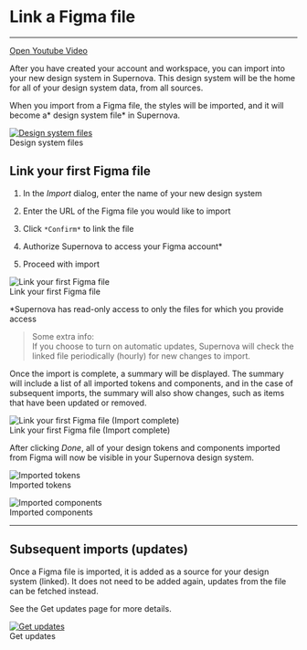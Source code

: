 
# Link a Figma file

---

  
[Open Youtube Video](https://www.youtube.com/embed/aW0ytHaPxAs)  


After you have created your account and workspace, you can import into your new design system in Supernova. This design system will be the home for all of your design system data, from all sources.

When you import from a Figma file, the styles will be imported, and it will become a* design system file* in Supernova.

  
[![Design system files](https://studio-assets.supernova.io/design-systems/6475/451443bc-312f-42da-bf3b-6a6e5dfe7394.png?Expires=1972252800&Policy=eyJTdGF0ZW1lbnQiOlt7IlJlc291cmNlIjoiaHR0cHM6Ly9zdHVkaW8tYXNzZXRzLnN1cGVybm92YS5pby9kZXNpZ24tc3lzdGVtcy82NDc1LzQ1MTQ0M2JjLTMxMmYtNDJkYS1iZjNiLTZhNmU1ZGZlNzM5NC5wbmciLCJDb25kaXRpb24iOnsiRGF0ZUxlc3NUaGFuIjp7IkFXUzpFcG9jaFRpbWUiOjE5NzIyNTI4MDB9fX1dfQ__&Signature=Uu-UJE0xgXGaKBEEDzvbozvR9lfaJH93qY-Qe~LnutkRqanmGMCURlRbdVo1qqoat4-b0~zBCfyxU~1F8YKpzEvt0MP6BV3IQhMzFanCTlyP4UseLl8nIEEqwEfS9tJqGb7qVSinieNdtZw0k3Gbx3ad0DWTPRLO10JFG69dDs6jKUfJZAjSJJtWL~u~ow~IzwWbzEAjCxLDSh-dVxD9VWQwLl0wtfUZlm-a-7oBBEGLX-j7pm4TMypc4vfhgV-W4bDA30nVyezjo25TD5fHvtd1QGTWemhpiqy-4K2QoBzR0K05MQXvkIXOCgGm5dp0MjzIwfK-He982gHagA-34Q__&Key-Pair-Id=APKAJGK34LCCAUR7N6LA)](../../../design-systems/working-with-figma/design-system-files.html)  
Design system files  
  


## Link your first Figma file

1. In the *Import* dialog, enter the name of your new design system

1. Enter the URL of the Figma file you would like to import

1. Click `*Confirm*` to link the file

1. Authorize Supernova to access your Figma account*

1. Proceed with import

  
![Link your first Figma file](https://studio-assets.supernova.io/design-systems/6475/13f9c5f8-6c4a-4072-af55-7c1c71d3159a.png?Expires=1972252800&Policy=eyJTdGF0ZW1lbnQiOlt7IlJlc291cmNlIjoiaHR0cHM6Ly9zdHVkaW8tYXNzZXRzLnN1cGVybm92YS5pby9kZXNpZ24tc3lzdGVtcy82NDc1LzEzZjljNWY4LTZjNGEtNDA3Mi1hZjU1LTdjMWM3MWQzMTU5YS5wbmciLCJDb25kaXRpb24iOnsiRGF0ZUxlc3NUaGFuIjp7IkFXUzpFcG9jaFRpbWUiOjE5NzIyNTI4MDB9fX1dfQ__&Signature=Wo0Ot1rbhkiV4QSxzexOcqfy-UHcKpr0imJz8ogH2qlAu32mHliIFY~JcBstAq09oOD-X7m~Yuw39dY268O72swuxRUdZrCJPOthrFjocB0sv3DcC4-VCGP7EfPAIHN8IvZ7Fv0OhMUDVQsEdx-EmV1l2P~TFauvOIElO1Bmi6Bewz-i6eBvsOKxmhbTe8wL2mx2q14NQzhzI-KJkfnRO0~z7bPHIN3jrLhG-ImV4fAiHzma4xMzyBluTgckHA3k51KePznfVt2LMVI3wsVJAlDE~4JMxojobc3gIAPCkA6E~JBYTw5fdswP3Tn5OqyREPdHppz~v6hZ0V~QzkOlqg__&Key-Pair-Id=APKAJGK34LCCAUR7N6LA)  
Link your first Figma file  


*Supernova has read-only access to only the files for which you provide access

> Some extra info:  
> If you choose to turn on automatic updates, Supernova will check the linked file periodically (hourly) for new changes to import.

Once the import is complete, a summary will be displayed. The summary will include a list of all imported tokens and components, and in the case of subsequent imports, the summary will also show changes, such as items that have been updated or removed.

  
![Link your first Figma file (Import complete)](https://studio-assets.supernova.io/design-systems/6475/6264bcce-1f25-4893-8976-ac04185e6819.png?Expires=1972252800&Policy=eyJTdGF0ZW1lbnQiOlt7IlJlc291cmNlIjoiaHR0cHM6Ly9zdHVkaW8tYXNzZXRzLnN1cGVybm92YS5pby9kZXNpZ24tc3lzdGVtcy82NDc1LzYyNjRiY2NlLTFmMjUtNDg5My04OTc2LWFjMDQxODVlNjgxOS5wbmciLCJDb25kaXRpb24iOnsiRGF0ZUxlc3NUaGFuIjp7IkFXUzpFcG9jaFRpbWUiOjE5NzIyNTI4MDB9fX1dfQ__&Signature=lniXn-MWzD-KIq-9Z8br7XTFW~JuA~llQjQRHZbsxgocJ881UzXM-vZx9mrz0WhJXuEp7Jy-jOt1t4jkcJgt0wHSw0XOpMZCjNxdpF1~nfv76geICIVdptmELMeZ3t7WUwiTqSY0q7mzFy9ihW7i7b3PRl-eToaxeKM1yjaw94bVHuISwZer76RQHEAXhtjJAZvOFtTdw4m4r7H4eHM7vBbqxED9oVrKdFrRMUT1pON8rJKIS2erBTGmBkMQ~LPA2Cpm3jmAUWfgR-e9Q2HLYJ4CBewh6Gk0S73nua11LpROJZLznB94iFUgArOuD7anFZ8Tmkpdvq0dSI27DksSBg__&Key-Pair-Id=APKAJGK34LCCAUR7N6LA)  
Link your first Figma file (Import complete)  


After clicking *Done*, all of your design tokens and components imported from Figma will now be visible in your Supernova design system.

  
![Imported tokens](https://studio-assets.supernova.io/design-systems/6475/324540cc-9547-4d51-a048-baaa402d9039.png?Expires=1972252800&Policy=eyJTdGF0ZW1lbnQiOlt7IlJlc291cmNlIjoiaHR0cHM6Ly9zdHVkaW8tYXNzZXRzLnN1cGVybm92YS5pby9kZXNpZ24tc3lzdGVtcy82NDc1LzMyNDU0MGNjLTk1NDctNGQ1MS1hMDQ4LWJhYWE0MDJkOTAzOS5wbmciLCJDb25kaXRpb24iOnsiRGF0ZUxlc3NUaGFuIjp7IkFXUzpFcG9jaFRpbWUiOjE5NzIyNTI4MDB9fX1dfQ__&Signature=WmqAkunEXJTgNongaCXPXsEgcxUYzpzHQf9j3txTLKyUIZsyvtV~gdPP7sy-JKNWYTSNcwEmX2pOQUHN2ZOkyGXg0y-vklN9e41jZpI6~sW9Mc1uda2PnzcEzVRAxEAGiV5IDPfltY5jmyFXKMAdFa9oxwqwfw390yzdHENEy~ePkr1x~CnIUrk4h9G~JgfSt5uvScBtHEhM5GdN9RbxOPP84IA47BNgwzz694-Ft~TdXfdtZ4-Nukn~xCVfotnL8YQX~8fyiZxfiDTk0jVJtLzEi2b5Kue8RMDs4I4h8vb1R5fsjEkqXtUzMI~Te0aI0e7Drh6wwrZDtTXknIFmlg__&Key-Pair-Id=APKAJGK34LCCAUR7N6LA)  
Imported tokens  


  
![Imported components](https://studio-assets.supernova.io/design-systems/6475/981c5cff-a304-4178-ad1a-4ce8c9ebbec5.png?Expires=1972252800&Policy=eyJTdGF0ZW1lbnQiOlt7IlJlc291cmNlIjoiaHR0cHM6Ly9zdHVkaW8tYXNzZXRzLnN1cGVybm92YS5pby9kZXNpZ24tc3lzdGVtcy82NDc1Lzk4MWM1Y2ZmLWEzMDQtNDE3OC1hZDFhLTRjZThjOWViYmVjNS5wbmciLCJDb25kaXRpb24iOnsiRGF0ZUxlc3NUaGFuIjp7IkFXUzpFcG9jaFRpbWUiOjE5NzIyNTI4MDB9fX1dfQ__&Signature=TfOz72RJBDzqIjVbKro3ldoizi3Q1UmSShhB00M33QDY0P02a2UZmGvIxesaBiOG7srx1deOY93Co26cef9OylMwGWKwxOX9wtxUQA26dGXuu0Zu--n9PFmEErYqV0Zufi4o8VXJ0S6V2twfQteNvSHxuq82MiodDi5mGKygi~Y7XbufkpZicAOCSRlBkqZFhe6XNAkHTbgUZ6t60hFP-1WagBubTztUFdfcqyCiDjxj6kcfglLHV1wIo5hE1tYYXO8Lnp0iQQCuGzQBxnk6iEzVY4QTTnRuTzzdrDa6ue-a3MkINaw1cOc6VR8euGqyEDT8C1pw-HYtcilJ08y4EA__&Key-Pair-Id=APKAJGK34LCCAUR7N6LA)  
Imported components  


---

## Subsequent imports (updates)

Once a Figma file is imported, it is added as a source for your design system (linked). It does not need to be added again, updates from the file can be fetched instead.

See the Get updates page for more details.

  
[![Get updates](https://studio-assets.supernova.io/design-systems/6475/95d87490-7f53-4157-b066-08eaf200eba9.png?Expires=1972252800&Policy=eyJTdGF0ZW1lbnQiOlt7IlJlc291cmNlIjoiaHR0cHM6Ly9zdHVkaW8tYXNzZXRzLnN1cGVybm92YS5pby9kZXNpZ24tc3lzdGVtcy82NDc1Lzk1ZDg3NDkwLTdmNTMtNDE1Ny1iMDY2LTA4ZWFmMjAwZWJhOS5wbmciLCJDb25kaXRpb24iOnsiRGF0ZUxlc3NUaGFuIjp7IkFXUzpFcG9jaFRpbWUiOjE5NzIyNTI4MDB9fX1dfQ__&Signature=UIexGgXlGuQqMX-fL34wo5zg5FeHTcMMyByLmSSu6BsYm4GgXBbBteo9w2BDSKgly0kcAF0-VNQK9dnzPf~Y8WUo1FxB8vE4bdgom3oRZSNIGRGGK-sBeDldjSYAPYb5woaK63q-h0bpgaFP4hwLV412tUjnswK~lbCUCkru8JoqdKYxgZFIJ0hhpfNYZOzFY2-4ao5n88jm8b-1uTInd5ZHpvs4oiD~wn4rz-v9pnMEloEGtrIAIYXv9zrNdBxKewCESN4PtMvPI9tQDEsgSxE2h1b-27Nm1l1HWUMf~nv4jSm60RfpJUG-hdn8MbqXYXAG72cyx9uLKq0BnLHptg__&Key-Pair-Id=APKAJGK34LCCAUR7N6LA)](#)  
Get updates  
  
